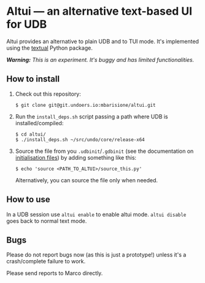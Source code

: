 Altui — an alternative text-based UI for UDB
============================================

Altui provides an alternative to plain UDB and to TUI mode. It's implemented using the
[textual](https://textual.textualize.io/) Python package.

_**Warning:** This is an experiment. It's buggy and has limited functionalities._


How to install
--------------

1. Check out this repository:

   ```
   $ git clone git@git.undoers.io:mbarisione/altui.git
   ```

2. Run the `install_deps.sh` script passing a path where UDB is installed/compiled:

   ```
   $ cd altui/
   $ ./install_deps.sh ~/src/undo/core/release-x64
   ```

3. Source the file from you `.udbinit`/`.gdbinit` (see the documentation on
   [initialisation files](https://docs.undo.io/InitializationFiles.html)) by adding something like
   this:

   ```
   $ echo 'source <PATH_TO_ALTUI>/source_this.py'
   ```

   Alternatively, you can source the file only when needed.


How to use
----------

In a UDB session use `altui enable` to enable altui mode. `altui disable` goes back to normal text
mode.


Bugs
----

Please do not report bugs now (as this is just a prototype!) unless it's a crash/complete failure to
work.

Please send reports to Marco directly.
